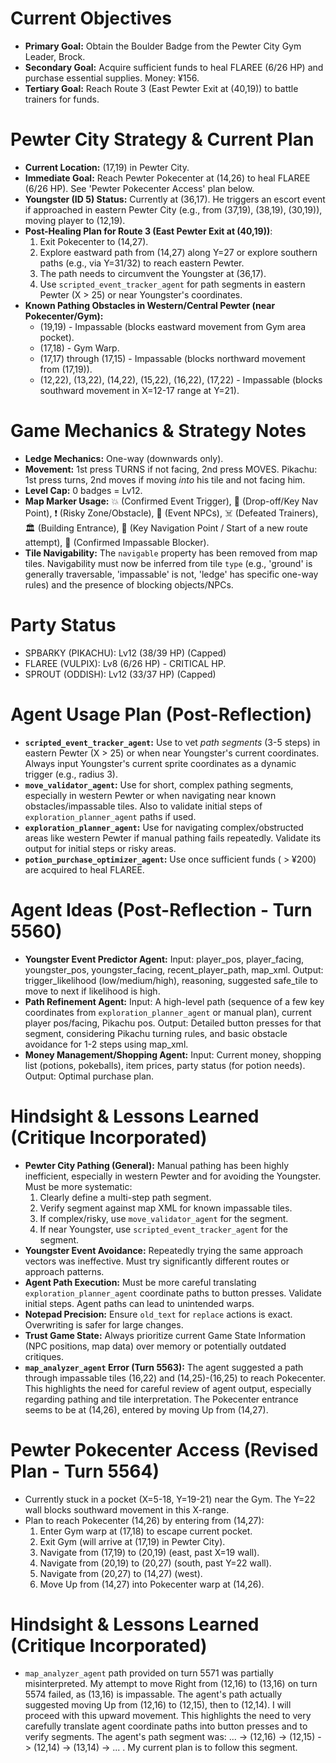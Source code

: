 # Current Objectives
*   **Primary Goal:** Obtain the Boulder Badge from the Pewter City Gym Leader, Brock.
*   **Secondary Goal:** Acquire sufficient funds to heal FLAREE (6/26 HP) and purchase essential supplies. Money: ¥156.
*   **Tertiary Goal:** Reach Route 3 (East Pewter Exit at (40,19)) to battle trainers for funds.

# Pewter City Strategy & Current Plan
*   **Current Location:** (17,19) in Pewter City.
*   **Immediate Goal:** Reach Pewter Pokecenter at (14,26) to heal FLAREE (6/26 HP). See 'Pewter Pokecenter Access' plan below.
*   **Youngster (ID 5) Status:** Currently at (36,17). He triggers an escort event if approached in eastern Pewter City (e.g., from (37,19), (38,19), (30,19)), moving player to (12,19).
*   **Post-Healing Plan for Route 3 (East Pewter Exit at (40,19))**:
    1.  Exit Pokecenter to (14,27).
    2.  Explore eastward path from (14,27) along Y=27 or explore southern paths (e.g., via Y=31/32) to reach eastern Pewter.
    3.  The path needs to circumvent the Youngster at (36,17).
    4.  Use `scripted_event_tracker_agent` for path segments in eastern Pewter (X > 25) or near Youngster's coordinates.
*   **Known Pathing Obstacles in Western/Central Pewter (near Pokecenter/Gym):**
    *   (19,19) - Impassable (blocks eastward movement from Gym area pocket).
    *   (17,18) - Gym Warp.
    *   (17,17) through (17,15) - Impassable (blocks northward movement from (17,19)).
    *   (12,22), (13,22), (14,22), (15,22), (16,22), (17,22) - Impassable (blocks southward movement in X=12-17 range at Y=21).

# Game Mechanics & Strategy Notes
*   **Ledge Mechanics:** One-way (downwards only).
*   **Movement:** 1st press TURNS if not facing, 2nd press MOVES. Pikachu: 1st press turns, 2nd moves if moving *into* his tile and not facing him.
*   **Level Cap:** 0 badges = Lv12.
*   **Map Marker Usage:** 💥 (Confirmed Event Trigger), 🎯 (Drop-off/Key Nav Point), ❗ (Risky Zone/Obstacle), 💁 (Event NPCs), ☠️ (Defeated Trainers), 🏛️ (Building Entrance), 📍 (Key Navigation Point / Start of a new route attempt), 🧱 (Confirmed Impassable Blocker).
*   **Tile Navigability:** The `navigable` property has been removed from map tiles. Navigability must now be inferred from tile `type` (e.g., 'ground' is generally traversable, 'impassable' is not, 'ledge' has specific one-way rules) and the presence of blocking objects/NPCs.

# Party Status
*   SPBARKY (PIKACHU): Lv12 (38/39 HP) (Capped)
*   FLAREE (VULPIX): Lv8 (6/26 HP) - CRITICAL HP.
*   SPROUT (ODDISH): Lv12 (33/37 HP) (Capped)

# Agent Usage Plan (Post-Reflection)
*   **`scripted_event_tracker_agent`:** Use to vet *path segments* (3-5 steps) in eastern Pewter (X > 25) or when near Youngster's current coordinates. Always input Youngster's current sprite coordinates as a dynamic trigger (e.g., radius 3).
*   **`move_validator_agent`:** Use for short, complex pathing segments, especially in western Pewter or when navigating near known obstacles/impassable tiles. Also to validate initial steps of `exploration_planner_agent` paths if used.
*   **`exploration_planner_agent`:** Use for navigating complex/obstructed areas like western Pewter if manual pathing fails repeatedly. Validate its output for initial steps or risky areas.
*   **`potion_purchase_optimizer_agent`:** Use once sufficient funds ( > ¥200) are acquired to heal FLAREE.

# Agent Ideas (Post-Reflection - Turn 5560)
*   **Youngster Event Predictor Agent:** Input: player_pos, player_facing, youngster_pos, youngster_facing, recent_player_path, map_xml. Output: trigger_likelihood (low/medium/high), reasoning, suggested safe_tile to move to next if likelihood is high.
*   **Path Refinement Agent:** Input: A high-level path (sequence of a few key coordinates from `exploration_planner_agent` or manual plan), current player pos/facing, Pikachu pos. Output: Detailed button presses for that segment, considering Pikachu turning rules, and basic obstacle avoidance for 1-2 steps using map_xml.
*   **Money Management/Shopping Agent:** Input: Current money, shopping list (potions, pokeballs), item prices, party status (for potion needs). Output: Optimal purchase plan.

# Hindsight & Lessons Learned (Critique Incorporated)
*   **Pewter City Pathing (General):** Manual pathing has been highly inefficient, especially in western Pewter and for avoiding the Youngster. Must be more systematic:
    1.  Clearly define a multi-step path segment.
    2.  Verify segment against map XML for known impassable tiles.
    3.  If complex/risky, use `move_validator_agent` for the segment.
    4.  If near Youngster, use `scripted_event_tracker_agent` for the segment.
*   **Youngster Event Avoidance:** Repeatedly trying the same approach vectors was ineffective. Must try significantly different routes or approach patterns.
*   **Agent Path Execution:** Must be more careful translating `exploration_planner_agent` coordinate paths to button presses. Validate initial steps. Agent paths can lead to unintended warps.
*   **Notepad Precision:** Ensure `old_text` for `replace` actions is exact. Overwriting is safer for large changes.
*   **Trust Game State:** Always prioritize current Game State Information (NPC positions, map data) over memory or potentially outdated critiques.
*   **`map_analyzer_agent` Error (Turn 5563):** The agent suggested a path through impassable tiles (16,22) and (14,25)-(16,25) to reach Pokecenter. This highlights the need for careful review of agent output, especially regarding pathing and tile interpretation. The Pokecenter entrance seems to be at (14,26), entered by moving Up from (14,27).

# Pewter Pokecenter Access (Revised Plan - Turn 5564)
*   Currently stuck in a pocket (X=5-18, Y=19-21) near the Gym. The Y=22 wall blocks southward movement in this X-range.
*   Plan to reach Pokecenter (14,26) by entering from (14,27):
    1.  Enter Gym warp at (17,18) to escape current pocket.
    2.  Exit Gym (will arrive at (17,19) in Pewter City).
    3.  Navigate from (17,19) to (20,19) (east, past X=19 wall).
    4.  Navigate from (20,19) to (20,27) (south, past Y=22 wall).
    5.  Navigate from (20,27) to (14,27) (west).
    6.  Move Up from (14,27) into Pokecenter warp at (14,26).

# Hindsight & Lessons Learned (Critique Incorporated)
*   `map_analyzer_agent` path provided on turn 5571 was partially misinterpreted. My attempt to move Right from (12,16) to (13,16) on turn 5574 failed, as (13,16) is impassable. The agent's path actually suggested moving Up from (12,16) to (12,15), then to (12,14). I will proceed with this upward movement. This highlights the need to very carefully translate agent coordinate paths into button presses and to verify segments. The agent's path segment was: ... -> (12,16) -> (12,15) -> (12,14) -> (13,14) -> ... . My current plan is to follow this segment.
